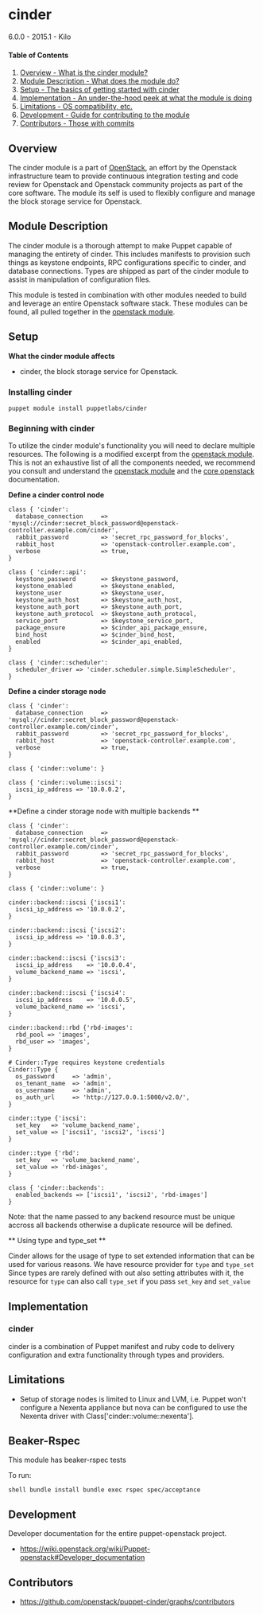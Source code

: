 cinder
=======

6.0.0 - 2015.1 - Kilo

#### Table of Contents

1. [Overview - What is the cinder module?](#overview)
2. [Module Description - What does the module do?](#module-description)
3. [Setup - The basics of getting started with cinder](#setup)
4. [Implementation - An under-the-hood peek at what the module is doing](#implementation)
5. [Limitations - OS compatibility, etc.](#limitations)
6. [Development - Guide for contributing to the module](#development)
7. [Contributors - Those with commits](#contributors)

Overview
--------

The cinder module is a part of [OpenStack](https://github.com/openstack), an effort by the Openstack infrastructure team to provide continuous integration testing and code review for Openstack and Openstack community projects as part of the core software.  The module its self is used to flexibly configure and manage the block storage service for Openstack.

Module Description
------------------

The cinder module is a thorough attempt to make Puppet capable of managing the entirety of cinder.  This includes manifests to provision such things as keystone endpoints, RPC configurations specific to cinder, and database connections.  Types are shipped as part of the cinder module to assist in manipulation of configuration files.

This module is tested in combination with other modules needed to build and leverage an entire Openstack software stack.  These modules can be found, all pulled together in the [openstack module](https://github.com/stackforge/puppet-openstack).

Setup
-----

**What the cinder module affects**

* cinder, the block storage service for Openstack.

### Installing cinder

    puppet module install puppetlabs/cinder

### Beginning with cinder

To utilize the cinder module's functionality you will need to declare multiple resources.  The following is a modified excerpt from the [openstack module](https://github.com/stackforge/puppet-openstack).  This is not an exhaustive list of all the components needed, we recommend you consult and understand the [openstack module](https://github.com/stackforge/puppet-openstack) and the [core openstack](http://docs.openstack.org) documentation.

**Define a cinder control node**

```puppet
class { 'cinder':
  database_connection     => 'mysql://cinder:secret_block_password@openstack-controller.example.com/cinder',
  rabbit_password         => 'secret_rpc_password_for_blocks',
  rabbit_host             => 'openstack-controller.example.com',
  verbose                 => true,
}

class { 'cinder::api':
  keystone_password       => $keystone_password,
  keystone_enabled        => $keystone_enabled,
  keystone_user           => $keystone_user,
  keystone_auth_host      => $keystone_auth_host,
  keystone_auth_port      => $keystone_auth_port,
  keystone_auth_protocol  => $keystone_auth_protocol,
  service_port            => $keystone_service_port,
  package_ensure          => $cinder_api_package_ensure,
  bind_host               => $cinder_bind_host,
  enabled                 => $cinder_api_enabled,
}

class { 'cinder::scheduler':
  scheduler_driver => 'cinder.scheduler.simple.SimpleScheduler',
}
```

**Define a cinder storage node**

```puppet
class { 'cinder':
  database_connection     => 'mysql://cinder:secret_block_password@openstack-controller.example.com/cinder',
  rabbit_password         => 'secret_rpc_password_for_blocks',
  rabbit_host             => 'openstack-controller.example.com',
  verbose                 => true,
}

class { 'cinder::volume': }

class { 'cinder::volume::iscsi':
  iscsi_ip_address => '10.0.0.2',
}
```

**Define a cinder storage node with multiple backends **

```puppet
class { 'cinder':
  database_connection     => 'mysql://cinder:secret_block_password@openstack-controller.example.com/cinder',
  rabbit_password         => 'secret_rpc_password_for_blocks',
  rabbit_host             => 'openstack-controller.example.com',
  verbose                 => true,
}

class { 'cinder::volume': }

cinder::backend::iscsi {'iscsi1':
  iscsi_ip_address => '10.0.0.2',
}

cinder::backend::iscsi {'iscsi2':
  iscsi_ip_address => '10.0.0.3',
}

cinder::backend::iscsi {'iscsi3':
  iscsi_ip_address    => '10.0.0.4',
  volume_backend_name => 'iscsi',
}

cinder::backend::iscsi {'iscsi4':
  iscsi_ip_address    => '10.0.0.5',
  volume_backend_name => 'iscsi',
}

cinder::backend::rbd {'rbd-images':
  rbd_pool => 'images',
  rbd_user => 'images',
}

# Cinder::Type requires keystone credentials
Cinder::Type {
  os_password     => 'admin',
  os_tenant_name  => 'admin',
  os_username     => 'admin',
  os_auth_url     => 'http://127.0.0.1:5000/v2.0/',
}

cinder::type {'iscsi':
  set_key   => 'volume_backend_name',
  set_value => ['iscsi1', 'iscsi2', 'iscsi']
}

cinder::type {'rbd':
  set_key   => 'volume_backend_name',
  set_value => 'rbd-images',
}

class { 'cinder::backends':
  enabled_backends => ['iscsi1', 'iscsi2', 'rbd-images']
}
```

Note: that the name passed to any backend resource must be unique accross all backends otherwise a duplicate resource will be defined.

** Using type and type_set **

Cinder allows for the usage of type to set extended information that can be used for various reasons. We have resource provider for ``type`` and ``type_set`` Since types are rarely defined with out also setting attributes with it, the resource for ``type`` can also call ``type_set`` if you pass ``set_key`` and ``set_value``


Implementation
--------------

### cinder

cinder is a combination of Puppet manifest and ruby code to delivery configuration and extra functionality through types and providers.

Limitations
------------

* Setup of storage nodes is limited to Linux and LVM, i.e. Puppet won't configure a Nexenta appliance but nova can be configured to use the Nexenta driver with Class['cinder::volume::nexenta'].

Beaker-Rspec
------------

This module has beaker-rspec tests

To run:

``shell
bundle install
bundle exec rspec spec/acceptance
``

Development
-----------

Developer documentation for the entire puppet-openstack project.

* https://wiki.openstack.org/wiki/Puppet-openstack#Developer_documentation

Contributors
------------

* https://github.com/openstack/puppet-cinder/graphs/contributors
